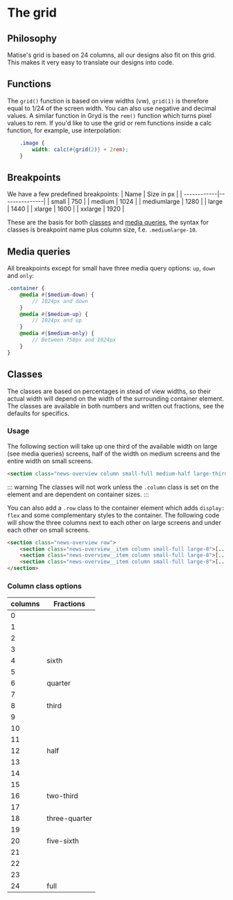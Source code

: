 # The grid

## Philosophy
Matise's grid is based on 24 columns, all our designs also fit on this grid. This makes it very easy to translate our designs into code.

## Functions
The `grid()` function is based on view widths (vw), `grid(1)` is therefore equal to 1/24 of the screen width. You can also use negative and decimal values.
A similar function in Gryd is the `rem()` function which turns pixel values to rem.
If you'd like to use the grid or rem functions inside a calc function, for example, use interpolation:
```scss
	.image {
		width: calc(#{grid(2)} + 2rem);		
	}
```
## Breakpoints
We have a few predefined breakpoints:
| Name        | Size in px    |
| ------------|---------------|
| small       | 750           |
| medium      | 1024          |
| mediumlarge | 1280          |
| large       | 1440          |
| xlarge      | 1600          |
| xxlarge     | 1920          |

These are the basis for both [classes](#classes) and [media queries](#media-queries), the syntax for classes is breakpoint name plus column size, f.e. `.mediumlarge-10`.

## Media queries
All breakpoints except for small have three media query options: `up`, `down` and `only`:

```scss
.container {
	@media #{$medium-down} {
		// 1024px and down
	}
	@media #{$medium-up} {
		// 1024px and up
	}
	@media #{$medium-only} {
		// Between 750px and 1024px
	}
}
```


## Classes
The classes are based on percentages in stead of view widths, so their actual width will depend on the width of the surrounding container element. The classes are available in both numbers and written out fractions, see the defaults for specifics.

### Usage
The following section will take up one third of the available width on large (see media queries) screens, half of the width on medium screens and the entire width on small screens.
```html
<section class="news-overview column small-full medium-half large-third"></section>
```
::: warning
The classes will not work unless the `.column` class is set on the element and are dependent on container sizes.
:::

You can also add a `.row` class to the container element which adds `display: flex` and some complementary styles to the container.
The following code will show the three columns next to each other on large screens and under each other on small screens.

```html
<section class="news-overview row">
	<section class="news-overview__item column small-full large-8">[...]</section>
	<section class="news-overview__item column small-full large-8">[...]</section>
	<section class="news-overview__item column small-full large-8">[...]</section>
</section>
```

### Column class options
| columns   | Fractions     |
| ----------|---------------|
| 0         |               |
| 1         |               |
| 2         |               |
| 3         |               |
| 4         | sixth         |
| 5         |               |
| 6         | quarter       |
| 7         |               |
| 8         | third         |
| 9         |               |
| 10        |               |
| 11        |               |
| 12        | half          |
| 13        |               |
| 14        |               |
| 15        |               |
| 16        | two-third     |
| 17        |               |
| 18        | three-quarter |
| 19        |               |
| 20        | five-sixth    |
| 21        |               |
| 22        |               |
| 23        |               |
| 24        | full          |
